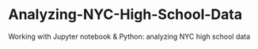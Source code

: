 # Analyzing-NYC-High-School-Data
Working with Jupyter notebook &amp; Python: analyzing NYC high school data
